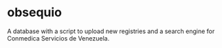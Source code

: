 # obsequio
A database with a script to upload new registries and a search engine for Conmedica Servicios de Venezuela.
